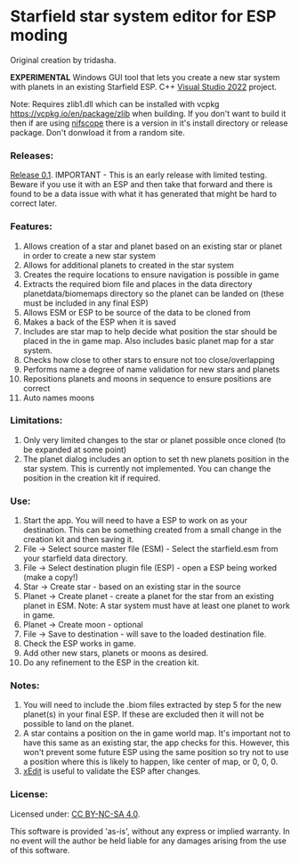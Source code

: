 # Starfield star system editor for ESP moding
Original creation by tridasha.

**EXPERIMENTAL** Windows GUI tool that lets you create a new star system with planets in an existing Starfield ESP.
C++ [Visual Studio 2022](https://visualstudio.microsoft.com/) project. 

Note: Requires zlib1.dll which can be installed with vcpkg https://vcpkg.io/en/package/zlib when building. If you don't want to build it then if are using [nifscope](https://github.com/fo76utils/nifskope/releases/) there is a version in it's install directory or release package. Don't donwload it from a random site. 

### Releases:
[Release 0.1](https://github.com/tridashafox/SFStarEditor/releases/tag/Release_01).
IMPORTANT - This is an early release with limited testing. Beware if you use it with an ESP and then take that forward and there is found to be a data issue with what it has generated that might be hard to correct later.

### Features:
1. Allows creation of a star and planet based on an existing star or planet in order to create a new star system
2. Allows for additional planets to created in the star system
3. Creates the require locations to ensure navigation is possible in game
4. Extracts the required biom file and places in the data directory planetdata/biomemaps directory so the planet can be landed on (these must be included in any final ESP)
5. Allows ESM or ESP to be source of the data to be cloned from
6. Makes a back of the ESP when it is saved
7. Includes are star map to help decide what position the star should be placed in the in game map. Also includes basic planet map for a star system.
8. Checks how close to other stars to ensure not too close/overlapping
9. Performs name a degree of name validation for new stars and planets
10. Repositions planets and moons in sequence to ensure positions are correct
11. Auto names moons 

### Limitations:
1. Only very limited changes to the star or planet possible once cloned (to be expanded at some point)
2. The planet dialog includes an option to set th new planets position in the star system. This is currently not implemented. You can change the position in the creation kit if required.

### Use: 
1. Start the app. You will need to have a ESP to work on as your destination. This can be something created from a small change in the creation kit and then saving it.
2. File -> Select source master file (ESM) - Select the starfield.esm from your starfield data directory. 
3. File -> Select destination plugin file (ESP) - open a ESP being worked (make a copy!)
4. Star -> Create star - based on an existing star in the source
5. Planet -> Create planet - create a planet for the star from an existing planet in ESM.
   Note: A star system must have at least one planet to work in game.
6. Planet -> Create moon - optional
7. File -> Save to destination - will save to the loaded destination file. 
8. Check the ESP works in game.
9. Add other new stars, planets or moons as desired.
10. Do any refinement to the ESP in the creation kit.

### Notes:
1. You will need to include the .biom files extracted by step 5 for the new planet(s) in your final ESP. If these are excluded then it will not be possible to land on the planet.
2. A star contains a position on the in game world map. It's important not to have this same as an existing star, the app checks for this. However, this won't prevent some future ESP using the same position so try not to use a position where this is likely to happen, like center of map, or 0, 0, 0.
3. [xEdit](https://github.com/TES5Edit/TES5Edit/blob/bfabef91fe7f090c4ba81c865570b2e1ceb8f49d/whatsnew.md) is useful to validate the ESP after changes.

### License:
Licensed under: [CC BY-NC-SA 4.0](https://creativecommons.org/licenses/by-nc-sa/4.0).

  This software is provided 'as-is', without any express or implied
  warranty.  In no event will the author be held liable for any damages
  arising from the use of this software.
